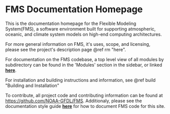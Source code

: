# FMS Documentation Homepage

This is the documentation homepage for the Flexible Modeling System(FMS), a software environment built for supporting atmospheric, oceanic, and climate system models on high-end computing architectures.

For more general information on FMS, it's uses, scope, and licensing, please see the project's
description page @ref rm "here".

For documentation on the FMS codebase, a top level view of all modules by subdirectory can be
found in the 'Modules' section in the sidebar, or linked [**here**](modules.html).

For installation and building instructions and information, see @ref build "Building and Installation"

To contribute, all project code and contributing information can be found at <https://github.com/NOAA-GFDL/FMS>.
Additionaly, please see the documentation style guide [**here**](md_docs_doxygenGuide.html) for how to document FMS code for this site.
